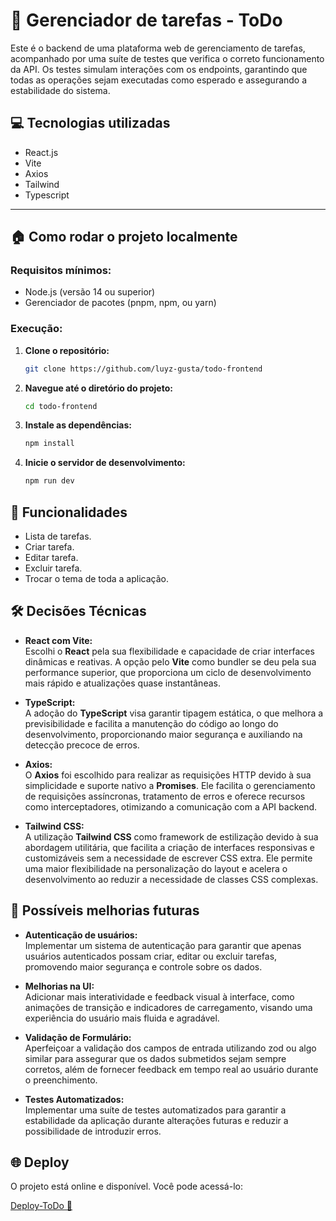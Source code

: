 # 📝 Gerenciador de tarefas - ToDo
Este é o backend de uma plataforma web de gerenciamento de tarefas, acompanhado por uma suíte de testes que verifica o correto funcionamento da API. Os testes simulam interações com os endpoints, garantindo que todas as operações sejam executadas como esperado e assegurando a estabilidade do sistema.

## 💻 Tecnologias utilizadas

- React.js
- Vite
- Axios
- Tailwind
- Typescript

---

## 🏠 Como rodar o projeto localmente

### Requisitos mínimos:
- Node.js (versão 14 ou superior)
- Gerenciador de pacotes (pnpm, npm, ou yarn)


### Execução:

1. **Clone o repositório:**
   
   ```bash
   git clone https://github.com/luyz-gusta/todo-frontend
   ```
   
2. **Navegue até o diretório do projeto:**
   
   ```bash
   cd todo-frontend
   ```
   
3. **Instale as dependências:**
 
   ```bash
   npm install
   ```

4. **Inicie o servidor de desenvolvimento:**

   ```bash
   npm run dev
   ```

## 🔗 Funcionalidades
- Lista de tarefas.
- Criar tarefa.
- Editar tarefa.
- Excluir tarefa.
- Trocar o tema de toda a aplicação.

## 🛠️ Decisões Técnicas

* **React com Vite:**  
  Escolhi o **React** pela sua flexibilidade e capacidade de criar interfaces dinâmicas e reativas. A opção pelo **Vite** como bundler se deu pela sua performance superior, que proporciona um ciclo de desenvolvimento mais rápido e atualizações quase instantâneas.

* **TypeScript:**  
  A adoção do **TypeScript** visa garantir tipagem estática, o que melhora a previsibilidade e facilita a manutenção do código ao longo do desenvolvimento, proporcionando maior segurança e auxiliando na detecção precoce de erros.

* **Axios:**  
  O **Axios** foi escolhido para realizar as requisições HTTP devido à sua simplicidade e suporte nativo a **Promises**. Ele facilita o gerenciamento de requisições assíncronas, tratamento de erros e oferece recursos como interceptadores, otimizando a comunicação com a API backend.

* **Tailwind CSS:**  
  A utilização **Tailwind CSS** como framework de estilização devido à sua abordagem utilitária, que facilita a criação de interfaces responsivas e customizáveis sem a necessidade de escrever CSS extra. Ele permite uma maior flexibilidade na personalização do layout e acelera o desenvolvimento ao reduzir a necessidade de classes CSS complexas.

## 🚀 Possíveis melhorias futuras

* **Autenticação de usuários:**  
  Implementar um sistema de autenticação para garantir que apenas usuários autenticados possam criar, editar ou excluir tarefas, promovendo maior segurança e controle sobre os dados.

* **Melhorias na UI:**  
  Adicionar mais interatividade e feedback visual à interface, como animações de transição e indicadores de carregamento, visando uma experiência do usuário mais fluida e agradável.

* **Validação de Formulário:**  
  Aperfeiçoar a validação dos campos de entrada utilizando zod ou algo similar para assegurar que os dados submetidos sejam sempre corretos, além de fornecer feedback em tempo real ao usuário durante o preenchimento.

* **Testes Automatizados:**  
  Implementar uma suíte de testes automatizados para garantir a estabilidade da aplicação durante alterações futuras e reduzir a possibilidade de introduzir erros.


## 🌐 Deploy

O projeto está online e disponível. Você pode acessá-lo:

[Deploy-ToDo 🚩](https://todo-frontend-production-2449.up.railway.app/)
